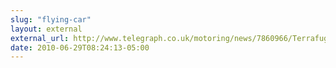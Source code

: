 ```yaml
---
slug: "flying-car"
layout: external
external_url: http://www.telegraph.co.uk/motoring/news/7860966/Terrafugia-Transition-flying-car-gets-go-ahead-from-US-air-authorities.html
date: 2010-06-29T08:24:13-05:00
---
```

